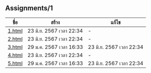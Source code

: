 
## Assignments/1

ชื่อ | สร้าง | แก้ไข
---| ----| ---
[1.html](Assignments/1/1.html) | 23 มิ.ย. 2567 เวลา 22:34 | - 
[2.html](Assignments/1/2.html) | 23 มิ.ย. 2567 เวลา 22:34 | - 
[3.html](Assignments/1/3.html) | 29 ม.ค. 2567 เวลา 16:33 | 23 มิ.ย. 2567 เวลา 22:34
[4.html](Assignments/1/4.html) | 23 มิ.ย. 2567 เวลา 22:34 | - 
[5.html](Assignments/1/5.html) | 29 ม.ค. 2567 เวลา 16:33 | 23 มิ.ย. 2567 เวลา 22:34